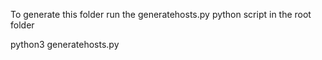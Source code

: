 To generate this folder run the generatehosts.py python script in the root folder

python3 generatehosts.py
